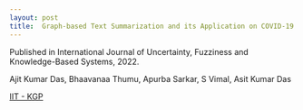 ```yaml
---
layout: post
title:  Graph-based Text Summarization and its Application on COVID-19 Twitter Data
---
```

Published in International Journal of Uncertainty, Fuzziness and
Knowledge-Based Systems, 2022.

Ajit Kumar Das, Bhaavanaa Thumu, Apurba Sarkar, S Vimal, Asit Kumar Das

[IIT - KGP](https://www.worldscientific.com/doi/epdf/10.1142/S0218488522400190)
